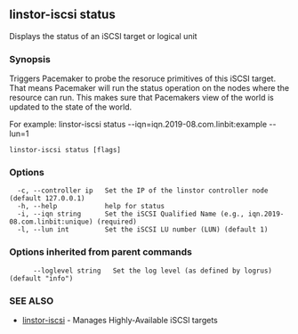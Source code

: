 ## linstor-iscsi status

Displays the status of an iSCSI target or logical unit

### Synopsis

Triggers Pacemaker to probe the resoruce primitives of this iSCSI target.
That means Pacemaker will run the status operation on the nodes where the
resource can run.
This makes sure that Pacemakers view of the world is updated to the state
of the world.

For example:
linstor-iscsi status --iqn=iqn.2019-08.com.linbit:example --lun=1

```
linstor-iscsi status [flags]
```

### Options

```
  -c, --controller ip   Set the IP of the linstor controller node (default 127.0.0.1)
  -h, --help            help for status
  -i, --iqn string      Set the iSCSI Qualified Name (e.g., iqn.2019-08.com.linbit:unique) (required)
  -l, --lun int         Set the iSCSI LU number (LUN) (default 1)
```

### Options inherited from parent commands

```
      --loglevel string   Set the log level (as defined by logrus) (default "info")
```

### SEE ALSO

* [linstor-iscsi](linstor-iscsi.md)	 - Manages Highly-Available iSCSI targets

